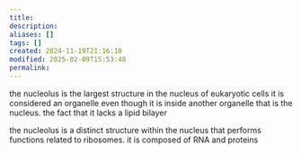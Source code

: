 ```yaml
---
title: 
description: 
aliases: []
tags: []
created: 2024-11-19T21:16:10
modified: 2025-02-09T15:53:48
permalink:
---
```


the nucleolus is the largest structure in the nucleus of eukaryotic cells
it is considered an organelle even though it is inside another organelle that is the nucleus.
the fact that it lacks a lipid bilayer 

the nucleolus is a distinct structure within the nucleus that performs functions related to ribosomes.
it is composed of RNA and proteins
